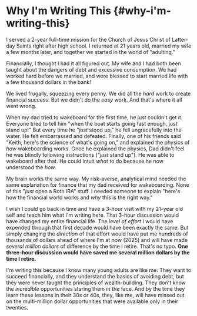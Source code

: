 # Why I'm Writing This {#why-i'm-writing-this}

I served a 2-year full-time mission for the Church of Jesus Christ of Latter-day Saints right after high school. I returned at 21 years old, married my wife a few months later, and together we started in the world of "adulting."

Financially, I thought I had it all figured out. My wife and I had both been taught about the dangers of debt and excessive consumption. We had worked hard before we married, and were blessed to start married life with a few thousand dollars in the bank!

We lived frugally, squeezing every penny. We did all the *hard* work to create financial success. But we didn't do the *easy* work. And that's where it all went wrong.

When my dad tried to wakeboard for the first time, he just couldn't get it. Everyone tried to tell him "when the boat starts going fast enough, just stand up!" But every time he "*just* stood up," he fell ungracefully into the water. He felt embarrassed and defeated. Finally, one of his friends said "Keith, here's the science of what's going on," and explained the physics of *how* wakeboarding works. Once he explained the physics, Dad didn't feel he was blindly following instructions ("*just* stand up"). He was able to wakeboard after that. He could intuit *what* to do because he now understood the *how*.

My brain works the same way. My risk-averse, analytical mind needed the same explanation for finance that my dad received for wakeboarding. None of this "*just* open a Roth IRA" stuff. I needed someone to explain "here's how the financial world works and *why* this is the right way."

I wish I could go back in time and have a 3-hour visit with my 21-year old self and teach him what I'm writing here. That 3-hour discussion would have changed my entire financial life. The *level of effort* I would have expended through that first decade  would have been exactly the same. But simply changing the *direction* of that effort would have put me hundreds of thousands of dollars ahead of where I'm at now (2025) and will have made *several million dollars* of difference by the time I retire. That's no typo. **One three-hour discussion would have saved me several million dollars by the time I retire.**

I'm writing this because I know many young adults are like me. They want to succeed financially, and they understand the basics of avoiding debt, but they were never taught the principles of wealth-building. They don't know the *incredible* opportunities staring them in the face. And by the time they learn these lessons in their 30s or 40s, they, like me, will have missed out on the multi-million dollar opportunities that were available only in their twenties.